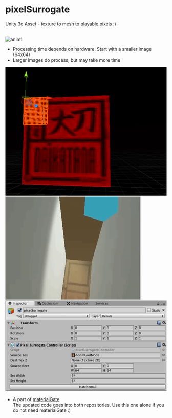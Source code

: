# pixelSurrogate
Unity 3d Asset - texture to mesh to playable pixels :)
<br><br>

![anim1](https://github.com/eagleEggs/pixelSurrogate/blob/master/screenShots/pixelSurrogate_gif2.gif?raw=true)<br>

 - Processing time depends on hardware. Start with a smaller image (64x64)
 - Larger images do process, but may take more time
 
 ![anim1](https://github.com/eagleEggs/pixelSurrogate/blob/master/screenShots/pixelSurrogate_quads.png?raw=true)<br>
 ![anim1](https://github.com/eagleEggs/pixelSurrogate/blob/master/screenShots/pixelSurrogate_demo9.gif?raw=true)<br>
 ![anim1](https://github.com/eagleEggs/pixelSurrogate/blob/master/screenShots/pixelSurrogate_editor_1.png?raw=true)
- A part of [materialGate](https://www.github.com/eagleEggs/materialGate)<br>
The updated code goes into both repositories. Use this one alone if you do not need materialGate :)
